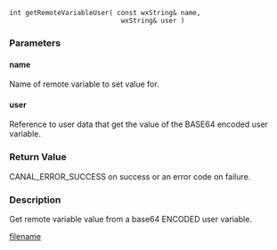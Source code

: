 



```clike
int getRemoteVariableUser( const wxString& name, 
                            wxString& user )
```

### Parameters

#### name
Name of remote variable to set value for.

#### user
Reference to user data that get the value of the BASE64 encoded user variable.

### Return Value
CANAL_ERROR_SUCCESS on success or an error code on failure. 

### Description
Get remote variable value from a base64 ENCODED user variable. 



[filename](./bottom_copyright.md ':include')
